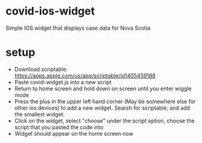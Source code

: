 # covid-ios-widget
Simple IOS widget that displays case data for Nova Scotia

# setup
- Download scriptable: https://apps.apple.com/us/app/scriptable/id1405459188  
- Paste covid-widget.js into a new script 
- Return to home screen and hold down on screen until you enter wiggle mode  
- Press the plus in the upper left hand corner (May be somewhere else for other ios devices) to add a new widget. Search for scriptable, and add the smallest widget. 
- Click on the widget, select "choose" under the script option, choose the script that you pasted the code into
- Widget should appear on the home screen now
